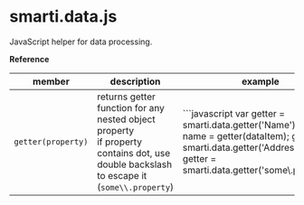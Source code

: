 # smarti.data.js

JavaScript helper for data processing.

<b>Reference</b>

member | description | example
--- | --- | ---
`getter(property)` | returns getter function for any nested object property<br/>if property contains dot, use double backslash to escape it (`some\\.property`) | ```javascript var getter = smarti.data.getter('Name'); var name = getter(dataItem); getter = smarti.data.getter('Address.City'); getter = smarti.data.getter('some\\.property');
